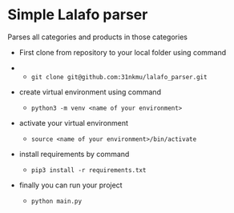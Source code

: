 # Simple Lalafo parser
Parses all categories and products in those categories

* First clone from repository to your local folder using command
* 
    - `git clone git@github.com:31nkmu/lalafo_parser.git`

* create virtual environment using command

    - `python3 -m venv <name of your environment>`

* activate your virtual environment
    
    - `source <name of your environment>/bin/activate`
    
* install requirements by command

    - `pip3 install -r requirements.txt`    
    
* finally you can run your project

    - `python main.py`
